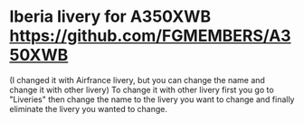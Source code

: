 # Iberia livery for A350XWB https://github.com/FGMEMBERS/A350XWB
(I changed it with Airfrance livery, but you can change the name and change it with other livery)
To change it with other livery first you go to "Liveries" then change the name to the livery you want to change and finally eliminate the livery you wanted to change.
